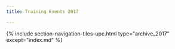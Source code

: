 ```yaml
---
title: Training Events 2017

---
```


{% include section-navigation-tiles-upc.html type="archive_2017" except="index.md" %}


